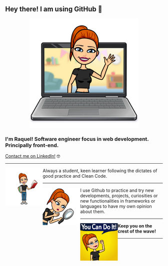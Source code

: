 ## Hey there! I am using GitHub 👋

<p align="center">
  <img alt="working" src="./assets/working.jpeg" width="350"/>
</p>

### I'm Raquel! Software engineer focus in web development. Principally front-end. 
[Contact me on LinkedIn!](https://www.linkedin.com/in/raquelserranorubio/?locale=en_US) 🤓

---

<img alt="studying" src="./assets/studying.jpeg" width="120" align="left"> Always a student, keen learner following the dictates of good practice and Clean Code. 

--- 

<img alt="searching" src="./assets/searching.jpeg" width="120" align="left"> I use Github to practice and try new developments, projects, curiosities or new functionalities in frameworks or languages to have my own opinion about them.

---

<img alt="youcan" src="./assets/youcan.jpeg" width="120" align="left"> **Keep you on the crest of the wave!**

---
